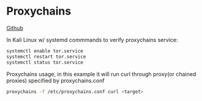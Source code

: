 # Proxychains

[Github](https://github.com/haad/proxychains)

In Kali Linux w/ systemd commmands to verify proxychains service:

```bash
systemctl enable tor.service
systemctl restart tor.service
systemctl status tor.service
```

Proxychains usage, in this example it will run curl through proxy(or chained proxies) specified by proxychains.conf

```bash
proxychains -f /etc/proxychains.conf curl <target>
```